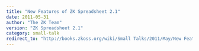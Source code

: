 ```yaml
---
title: "New Features of ZK Spreadsheet 2.1"
date: 2011-05-31
author: "The ZK Team"
version: "ZK Spreadsheet 2.1"
category: small-talk
redirect_to: "http://books.zkoss.org/wiki/Small Talks/2011/May/New Features of ZK Spreadsheet 2.1"
---
```

